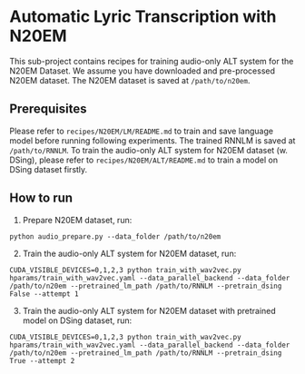 # Automatic Lyric Transcription with N20EM
This sub-project contains recipes for training audio-only ALT system for the N20EM Dataset. We assume you have downloaded and pre-processed N20EM dataset. The N20EM dataset is saved at `/path/to/n20em`.

## Prerequisites
Please refer to `recipes/N20EM/LM/README.md` to train and save language model before running following experiments. The trained RNNLM is saved at `/path/to/RNNLM`. To train the audio-only ALT system for N20EM dataset (w. DSing), please refer to `recipes/N20EM/ALT/README.md` to train a model on DSing dataset firstly.

## How to run

1. Prepare N20EM dataset, run:
```
python audio_prepare.py --data_folder /path/to/n20em
```

2. Train the audio-only ALT system for N20EM dataset, run:
```
CUDA_VISIBLE_DEVICES=0,1,2,3 python train_with_wav2vec.py hparams/train_with_wav2vec.yaml --data_parallel_backend --data_folder /path/to/n20em --pretrained_lm_path /path/to/RNNLM --pretrain_dsing False --attempt 1
```

3. Train the audio-only ALT system for N20EM dataset with pretrained model on DSing dataset, run:
```
CUDA_VISIBLE_DEVICES=0,1,2,3 python train_with_wav2vec.py hparams/train_with_wav2vec.yaml --data_parallel_backend --data_folder /path/to/n20em --pretrained_lm_path /path/to/RNNLM --pretrain_dsing True --attempt 2
```